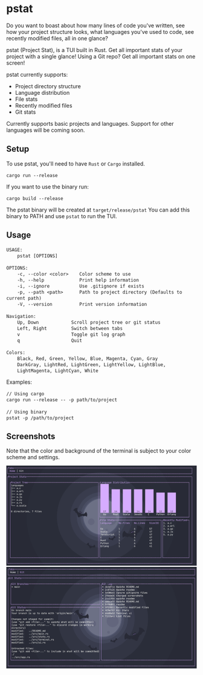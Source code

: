 # pstat
Do you want to boast about how many lines of code you've written, see how your project structure looks, what languages you've used to code, see recently modified files, all in one glance? 

pstat (Project Stat), is a TUI built in Rust. Get all important stats of your project with a single glance!
Using a Git repo? Get all important stats on one screen! 

pstat currently supports:
  - Project directory structure
  - Language distribution
  - File stats
  - Recently modified files
  - Git stats

Currently supports basic projects and languages. Support for other languages will be coming soon.

## Setup
To use pstat, you'll need to have `Rust` or `Cargo` installed. 
```
cargo run --release
```

If you want to use the binary run:
```
cargo build --release
```
The pstat binary will be created at `target/release/pstat`
You can add this binary to PATH and use `pstat` to run the TUI.


## Usage
```
USAGE:
    pstat [OPTIONS]

OPTIONS:
    -c, --color <color>    Color scheme to use
    -h, --help             Print help information
    -i, --ignore           Use .gitignore if exists
    -p, --path <path>      Path to project directory (Defaults to current path)
    -V, --version          Print version information
   
Navigation:
    Up, Down            Scroll project tree or git status
    Left, Right         Switch between tabs
    v                   Toggle git log graph
    q                   Quit

Colors:
    Black, Red, Green, Yellow, Blue, Magenta, Cyan, Gray 
    DarkGray, LightRed, LightGreen, LightYellow, LightBlue, 
    LightMagenta, LightCyan, White 
```
Examples:
```
// Using cargo  
cargo run --release -- -p path/to/project

// Using binary
pstat -p /path/to/project
```

## Screenshots

Note that the color and background of the terminal is subject to your color scheme and settings.

![alt text](https://github.com/SRP457/pstat/blob/main/screenshots/home.png?raw=true)
![alt text](https://github.com/SRP457/pstat/blob/main/screenshots/git.png?raw=true)
